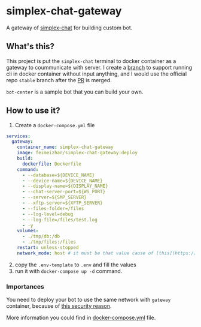 # simplex-chat-gateway

A gateway of [simplex-chat](https://github.com/simplex-chat/simplex-chat) for building custom bot.

## What's this?

This project is put the `simplex-chat` terminal to docker container as a gateway to coummunicate with server. I create a [branch](https://github.com/reply2future/simplex-chat/tree/deploy) to support running cli in docker container without input anything, and I would use the official repo `stable` branch after the [PR](https://github.com/simplex-chat/simplex-chat/pull/5208) is merged.

`bot-center` is a sample bot that you can build your own.

## How to use it?

1. Create a `docker-compose.yml` file

```docker-compose.yml
services:
  gateway:
    container_name: simplex-chat-gateway
    image: feimeizhan/simplex-chat-gateway:deploy
    build:
      dockerfile: Dockerfile
    command:
      - --database=${DEVICE_NAME}
      - --device-name=${DEVICE_NAME}
      - --display-name=${DISPLAY_NAME}
      - --chat-server-port=${WS_PORT}
      - --server=${SMP_SERVER}
      - --xftp-server=${XFTP_SERVER}
      - --files-folder=/files
      - --log-level=debug
      - --log-file=/files/test.log
      - -y
    volumes:
      - ./tmp/db:/db
      - ./tmp/files:/files
    restart: unless-stopped
    network_mode: host # it must be that value cause of [this](https://github.com/simplex-chat/simplexmq/pull/1280)
```

2. copy the `.env-template` to `.env` and fill the values
3. run it with `docker-compose up -d` command.

### Importances

You need to deploy your bot to use the same network with `gateway` container, because of [this security reason](https://github.com/simplex-chat/simplexmq/pull/1280).

More information you could find in [docker-compose.yml](docker-compose.yml) file.